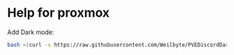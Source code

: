 # Help for proxmox

Add Dark mode:

```bash
bash <(curl -s https://raw.githubusercontent.com/Weilbyte/PVEDiscordDark/master/PVEDiscordDark.sh ) install
```
